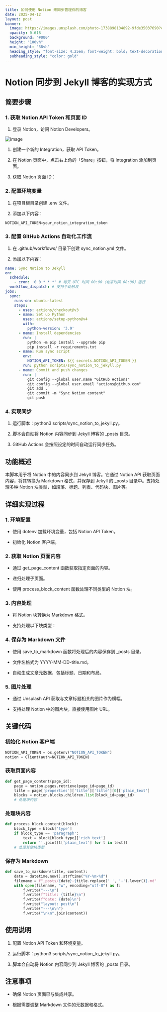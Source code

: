 ```yaml
---
title: 如何使用 Notion 来同步管理你的博客
date: 2025-04-12
layout: post
banner:
  image: https://images.unsplash.com/photo-1738898104892-9fde35037690?crop=entropy&cs=tinysrgb&fit=max&fm=jpg&ixid=M3w2OTIwMzJ8MHwxfHJhbmRvbXx8fHx8fHx8fDE3NDQ0NzQ5NzF8&ixlib=rb-4.0.3&q=80&w=1080
  opacity: 0.618
  background: "#000"
  height: "100vh"
  min_height: "38vh"
  heading_style: "font-size: 4.25em; font-weight: bold; text-decoration: underline"
  subheading_style: "color: gold"
---
```


# Notion 同步到 Jekyll 博客的实现方式

## 简要步骤

### 1. 获取 Notion API Token 和页面 ID

1. 登录 Notion，访问 Notion Developers。

![image](https://prod-files-secure.s3.us-west-2.amazonaws.com/a7a0cc5a-89b9-4cda-8686-1fba0ca52f40/d19c1afe-dea5-4312-9333-786b0ba83054/image.png?X-Amz-Algorithm=AWS4-HMAC-SHA256&X-Amz-Content-Sha256=UNSIGNED-PAYLOAD&X-Amz-Credential=ASIAZI2LB46625VE5CNJ%2F20250412%2Fus-west-2%2Fs3%2Faws4_request&X-Amz-Date=20250412T162250Z&X-Amz-Expires=3600&X-Amz-Security-Token=IQoJb3JpZ2luX2VjEF8aCXVzLXdlc3QtMiJHMEUCIFkIyjpQqEuysbOXHODUAJfRCtgaZaZ6QSi3TnAslMmYAiEAjtsOzZSBxTkENyZCtEVJ9YtMCyvULZ8RkG4FU0gcgQQqiAQI2P%2F%2F%2F%2F%2F%2F%2F%2F%2F%2FARAAGgw2Mzc0MjMxODM4MDUiDKn%2FQShSQrMTxK%2BLLyrcA4p0IPg7YOueddCSDaq3H12PZ6OljkVfmcYDjIhJcT9Zd6kILHE64BW9J5f%2BCGVtbFCJ5hOk8FjlIj8VtDbriate64D3eioIIulfKKE7bziIXlpaUBK39kyP17%2Fox16o0oIOQEriOdtYHs7dllHHCbQM7fhqLUzCgSxsU99jcXHvdpGNmPQj8addYkgHRnpacF5lgZpQv5KoVAEqjPvEKdzHFRCttOiC8s77kjs9RdXu4%2Bp4KfcRetcrryaOL%2FM3Abgdcos6Xs%2BJ8PQC7oTNjBTjaM%2Fyj4ONwZTBaGxVWWuKV35QQWdmigx2EZ6l6slPbWB%2FMqYNy6eSjJs%2FglpJiE%2Fx2UjKya9ccVSh3s%2FnBXu1ug%2BIwGXUKC9XCns7wen4VkCJ%2FVUygO0piMtqggTnb539n%2BZeDpqQVtLsBeqz3RJVidDDcr68Xr85x1fbffJaUYzw9A34IzGPGt6g6NCgSg7EN1X8uK8TTEHr1vaiZruYWe2zpY6jx5NYEYUEmj6Yo2eWqtfq7YZPBpfscZ5q3qy7uB%2FzQu5n%2FjiIkoSinh%2Fib9SJSy4UogUuErOeKCy2ajbje5KbDcy1Cqe9oE6ZoW7TYEma6gPlKWR2SENNILGb5dUPvjQEpg0KtGmdMKv76b8GOqUB5hbOmsUEyVOJrFkdQNwTlKc9Nh6rydat%2FnH9SS1BIjCga2Gvpx75BvKfpeVsfgcR6kJXK0oao00cJXU8gwwt1fcyI8QO8kAx7f8ZhY83mSW0MdSrpVpMdIdAQkxfmakuXNg5qizv5A%2Bzz8Ug2zD6VDXxOxJz3X92TClF17OWw5ztbhqB2BGMR3B9NAyEoHe6Xufpo0cTlm70187LxGU1hlYyZLAg&X-Amz-Signature=ef677c063c683383fcad9da71bf8ece76a66973cf8bd6073b61a12464ca32258&X-Amz-SignedHeaders=host&x-id=GetObject)

1. 创建一个新的 Integration，获取 API Token。

1. 在 Notion 页面中，点击右上角的「Share」按钮，将 Integration 添加到页面。

1. 获取 Notion 页面 ID：


### 2. 配置环境变量

1. 在项目根目录创建 .env 文件。

1. 添加以下内容：

```javascript
NOTION_API_TOKEN=your_notion_integration_token
```

### 3. 配置 GitHub Actions 自动化工作流

1. 在 .github/workflows/ 目录下创建 sync_notion.yml 文件。

1. 添加以下内容：

```yaml
name: Sync Notion to Jekyll
on:
  schedule:
    - cron: '0 0 * * *' # 每天 UTC 时间 00:00（北京时间 08:00）运行
  workflow_dispatch: # 支持手动触发
jobs:
  sync:
    runs-on: ubuntu-latest
    steps:
      - uses: actions/checkout@v3
      - name: Set up Python
        uses: actions/setup-python@v4
        with:
          python-version: '3.9'
      - name: Install dependencies
        run: |
          python -m pip install --upgrade pip
          pip install -r requirements.txt
      - name: Run sync script
        env:
          NOTION_API_TOKEN: ${{ secrets.NOTION_API_TOKEN }}
        run: python scripts/sync_notion_to_jekyll.py
      - name: Commit and push changes
        run: |
          git config --global user.name "GitHub Actions"
          git config --global user.email "actions@github.com"
          git add .
          git commit -m "Sync Notion content"
          git push
```

### 4. 实现同步

1. 运行脚本：python3 scripts/sync_notion_to_jekyll.py。

1. 脚本会自动将 Notion 内容同步到 Jekyll 博客的 _posts 目录。

1. GitHub Actions 会按照设定的时间自动运行同步任务。

## 功能概述

本脚本用于将 Notion 中的内容同步到 Jekyll 博客。它通过 Notion API 获取页面内容，将其转换为 Markdown 格式，并保存到 Jekyll 的 _posts 目录中。支持处理多种 Notion 块类型，如段落、标题、列表、代码块、图片等。

## 详细实现过程

### 1. 环境配置

- 使用 dotenv 加载环境变量，包括 Notion API Token。

- 初始化 Notion 客户端。

### 2. 获取 Notion 页面内容

- 通过 get_page_content 函数获取指定页面的内容。

- 递归处理子页面。

- 使用 process_block_content 函数处理不同类型的 Notion 块。

### 3. 内容处理

- 将 Notion 块转换为 Markdown 格式。

- 支持处理以下块类型：


### 4. 保存为 Markdown 文件

- 使用 save_to_markdown 函数将处理后的内容保存到 _posts 目录。

- 文件名格式为 YYYY-MM-DD-title.md。

- 自动生成文章元数据，包括标题、日期和布局。

### 5. 图片处理

- 通过 Unsplash API 获取与文章标题相关的图片作为横幅。

- 支持处理 Notion 中的图片块，直接使用图片 URL。

## 关键代码

### 初始化 Notion 客户端

```python
NOTION_API_TOKEN = os.getenv("NOTION_API_TOKEN")
notion = Client(auth=NOTION_API_TOKEN)
```

### 获取页面内容

```python
def get_page_content(page_id):
    page = notion.pages.retrieve(page_id=page_id)
    title = page['properties']['title']['title'][0]['plain_text']
    blocks = notion.blocks.children.list(block_id=page_id)
    # 处理块内容
```

### 处理块内容

```python
def process_block_content(block):
    block_type = block['type']
    if block_type == 'paragraph':
        text = block[block_type]['rich_text']
        return ''.join([t['plain_text'] for t in text])
    # 处理其他块类型
```

### 保存为 Markdown

```python
def save_to_markdown(title, content):
    date = datetime.now().strftime("%Y-%m-%d")
    filename = f"_posts/{date}-{title.replace(' ', '-').lower()}.md"
    with open(filename, "w", encoding="utf-8") as f:
        f.write("---\n")
        f.write(f"title: {title}\n")
        f.write(f"date: {date}\n")
        f.write("layout: post\n")
        f.write("---\n\n")
        f.write("\n\n".join(content))
```

## 使用说明

1. 配置 Notion API Token 和环境变量。

1. 运行脚本：python3 scripts/sync_notion_to_jekyll.py。

1. 脚本会自动将 Notion 内容同步到 Jekyll 博客的 _posts 目录。

## 注意事项

- 确保 Notion 页面已与集成共享。

- 根据需要调整 Markdown 文件的元数据和格式。
